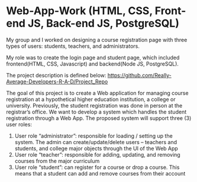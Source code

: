 # Web-App-Work (HTML, CSS, Front-end JS, Back-end JS, PostgreSQL)
My group and I worked on designing a course registration page with three types of users: students, teachers, and administrators. 

My role was to create the login page and student page, which included frontend(HTML, CSS, Javascript) and backend(Node JS, PostgreSQL).

The project description is defined below:
https://github.com/Really-Average-Developers-R-A-D/Project_Repo



The goal of this project is to create a Web application for managing course registration at a hypothetical higher education institution, a college or university. Previously, the student registration was done in person at the registrar’s office. We want to develop a system which handles the student registration through a Web App.
The proposed system will support three (3) user roles:
1. User role “administrator”: responsible for loading / setting up the system. The admin can create/update/delete users – teachers and students, and college major objects through the UI of the Web App
2. User role “teacher”: responsible for adding, updating, and removing courses from the major curriculum
3. User role “student”: can register for a course or drop a course. This means that a student can add and remove courses from their account

